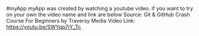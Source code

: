 #myApp
myApp was created by watching a youtube video. if you want to try on your own the video name and link are below
Source: Git & GitHub Crash Course For Beginners by Traversy Media
Video Link: https://youtu.be/SWYqp7iY_Tc
